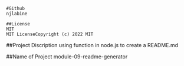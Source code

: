 
	#Github 
	njlabine
	
	##License
	MIT
	MIT LicenseCopyright (c) 2022 MIT
	
  ##Project Discription
  using function in node.js to create a README.md
  

  ##Name of Project
  module-09-readme-generator
  